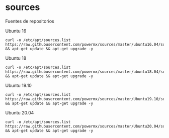 # sources
Fuentes de repositorios


Ubuntu 16
```
curl -o /etc/apt/sources.list https://raw.githubusercontent.com/powermx/sources/master/ubuntu16.04/sources.list && apt-get update && apt-get upgrade -y
```
Ubuntu 18
```
curl -o /etc/apt/sources.list https://raw.githubusercontent.com/powermx/sources/master/ubuntu18.04/sources.list && apt-get update && apt-get upgrade -y
```
Ubuntu 19.10
```
curl -o /etc/apt/sources.list https://raw.githubusercontent.com/powermx/sources/master/Ubuntu19.10/sources.list && apt-get update && apt-get upgrade -y
```
Ubuntu 20.04
```
curl -o /etc/apt/sources.list https://raw.githubusercontent.com/powermx/sources/master/Ubuntu20.04/sources.list && apt-get update && apt-get upgrade -y
```
